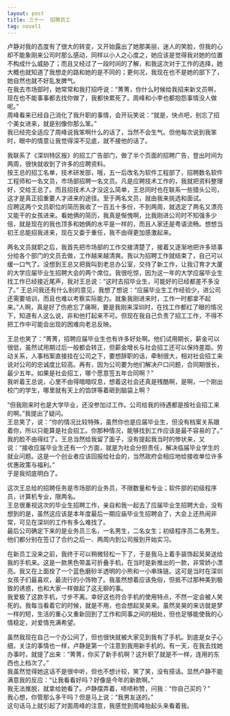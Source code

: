 ```yaml
---
layout: post
title: 三十一  招聘员工
tag: novel1
---
```


卢静对我的态度有了很大的转变，又开始露出了她那美丽，迷人的笑脸，但我的心却不能象刚来公司时那么感动，同样以小人之心度之，她应该是觉得我对她的位置不构成什么威胁了；而且又经过了一段时间的了解，和我这次对于工作的选择，她大概也就知道了我想走的路和她的是不同的；更何况，我现在也不是她的部下了，她自然也就不好乱发脾气。<br />
在我去市场部时，她常常和我打招呼说：“菁菁，你什么时候给我招来新文员啊，现在也不能事事都去找你做了，我都快累死了。周峰和小李也都抱怨事情没人做呢。”<br />
周峰看来已经自己消化了我升职的事情，会开玩笑说：“就是，快点吧，别忘了招个美女进来，就是别像你那么笨。”<br />
我已经完全适应了周峰说我笨啊什么的话了，当然不会生气。但他每次说到我笨时，眼中的情意让我觉得深不见底，就不接他的话了。

我联系了《深圳特区报》的招工广告部门，做了半个页面的招聘广告，登出时间为两周，很快就收到了许多的应聘资料。<br />
按王总的招工名单，技术研发部，哦，五一后改名为软件工程部了，招聘数名软件工程师和一名文员，市场部招聘一名文员。凡是应聘技术工作的，我就把资料整理好，交给王总了。而且招技术人才没这么简单，王总同时也在联系一些猎头公司，这才是真正招重要人才进来的途径。至于两名文员，就由我来挑选和面试。<br />
应聘这两个文员职位的简历我收了一百五十多份，不到两周，就选定了两名又漂亮又能干的女孩进来。看她俩的简历，我真是惭愧啊，比我刚进公司时不知强多少倍，就是现在的我也顶多和她俩的水平是一样的，而且人家还是粤语流畅。想想当初王总能招我进来，现在又委于重任，我不由得更加感激起来。

两名文员就职之后，我首先把市场部的工作交接清楚了，接着又逐渐地把许多琐事分给各个部门的文员去做，工作越来越清爽。我以为招聘工作就结束了，自己可以缓一口气了。没想到王总又把我叫到老总办公室，交待了新工作，让我订育才大厦的大学应届毕业生招聘大会的两个席位。我很吃惊，因为这一年的大学应届毕业生找工作已经接近尾声，我对王总说：“这时去招毕业生，可能好的已经都差不多没了。”
王总问我还有什么别的意见，我想了想说：“应届毕业生工作经验少，进公司还需要培训，而且也难以考察实际能力。就象我刚进来时，工作一时都拿不起来。”人啊，真是好了伤疤忘了痛啊，要是我刚来深圳时，在找工作都红了眼的情况下，知道有人这么说，非和他打起来不可。但现在我自己负责了招工工作，不得不把工作中可能会出现的困难向老总反映。

王总也笑了：“菁菁，招聘应届毕业生也有许多好处啊。他们试用期长，薪金可以很低，虽然试用期过后一般都会转正，但薪金增长与社会招工还可以保持差距。劳动关系，人事档案直接挂在公司之下，要想辞职的话，牵制很大，相对社会招工来说对公司的忠诚度比较高。再有，因为公司要为他们解决户口问题，合同期很长，最少五年。如果是社会招工，哪个愿意签五年合同啊？”<br />
我听着王总说，心里不由得暗暗叹息，想着这社会还真是残酷啊，是啊，一个刚出校门的学生，哪里就有天上的馅饼等着砸到脑袋上啊？

“但我刚来时也是大学毕业，还没参加过工作。公司给我的待遇都是按社会招工来的啊。”我提出了疑问。<br />
王总笑了，说：“你的情况比较特殊，虽然你也是应届毕业生，但没有档案关系跟着你，所以只能算是社会招工。你那种情况，能够找到工作应该是最不容易的了。”<br />
我的脸不由得红了。王总当然给我留了面子，没有提起我当时的惨状来，又说：“接收应届毕业生还有一个方面，就是为社会分担责任，解决临届毕业学生的就业问题。这是一个创业者应该回报给社会的，当然政府会相应地给接收单位许多优惠政策与福利。”<br />
于是我彻底明白了。

这次王总给的招聘任务是市场部的业务员，不限数量和专业；软件部的初级程序员，计算机专业，限两名。<br />
王总很重视这次的毕业生招聘工作，亲自和我一起去了应届毕业生招聘大会，没有想到的是，虽然这应该是本年度最后一期应庙毕业生招聘会了，大会上还热闹非常，可见在深圳的工作有多么难找了。<br />
最后公司确定下来的是业务员三名，一名男生，二名女生；初级程序员二名男生。他们都分别在签订了合约之后一、两周内到公司报到开始实习。

在新员工没来之前，我终于可以稍微轻松一下了，于是我马上着手装饰起吴昊送给我的手机来。这是一款黑色带盖可折叠手机，在当时是新推出的一款，非常娇小漂亮。我又在上面拴了一个蓝色磨砂半透明的小熊和一小串珠链。这可是当时在深圳女孩子们最喜欢，最流行的小饰物了。我虽然想着应该免俗，但抵不过那种美到极致的诱惑，也和大家一样做起了这无聊的事。<br />
我爱极了这款手机，寸步不离。幸好这也符合手机的使用特点，不然一定会被人笑死的。我每当看着它的时候，就是不用，也会想起吴昊来。虽然吴昊的来访就是梦一样的短，生活的重心又重新回到了工作和同事之间的相处，但也足够能使我的心情稳定，对爱情充满希望。

虽然我现在自己一个办公间了，但也很快就被大家见到我有了手机。到底是女子心细，关注的事情也一样，卢静是第一个注意到我用新手机的。有一天，在我去找她办事时，就提了出来：“菁菁，你买了新手机啊？这升职了就是不一样，连用的东西也上档次了。”<br />
我虽然觉得她这话不是很中听，但也不想计较，笑了笑，没有搭话。显然卢静不能满意我的反应：“让我看看好吗？好像是今年的新款啊。”<br />
我无法推脱，就拿给她看了。卢静摆弄着，啧啧称赞，问我：“你自己买的？”<br />
我心想，你管那么多干吗？但是马上说：“我男友送的。”<br />
这句话马上就引起了对面周峰的注意，我感觉到周峰抬起头来看着我。
